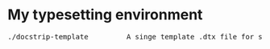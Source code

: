 # My typesetting environment

<pre>
./docstrip-template			A singe template .dtx file for small LaTeX packages
</pre>
